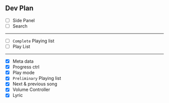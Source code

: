 Dev Plan
---
- [ ] Side Panel
- [ ] Search 
---
- [ ] `Complete` Playing list
- [ ] Play List
---
- [x] Meta data
- [x] Progress ctrl
- [x] Play mode
- [x] `Preliminary` Playing list
- [x] Next & previous song
- [x] Volume Controller
- [x] Lyric
